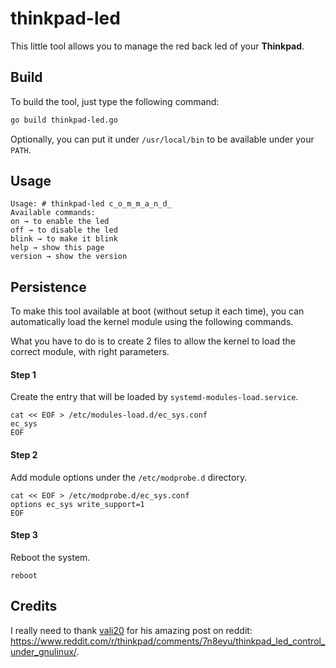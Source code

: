 # thinkpad-led

This little tool allows you to manage the red back led of your **Thinkpad**.

## Build

To build the tool, just type the following command:

```bash
go build thinkpad-led.go
```

Optionally, you can put it under `/usr/local/bin` to be available under your `PATH`.

## Usage

```
Usage: # thinkpad-led c̲o̲m̲m̲a̲n̲d̲
Available commands:
on → to enable the led
off → to disable the led
blink → to make it blink
help → show this page
version → show the version
```

## Persistence

To make this tool available at boot (without setup it each time), you can automatically load the kernel module using the following commands.

What you have to do is to create 2 files to allow the kernel to load the correct module, with right parameters.

#### Step 1

Create the entry that will be loaded by `systemd-modules-load.service`.

```
cat << EOF > /etc/modules-load.d/ec_sys.conf
ec_sys
EOF
```

#### Step 2

Add module options under the `/etc/modprobe.d` directory.

```
cat << EOF > /etc/modprobe.d/ec_sys.conf
options ec_sys write_support=1
EOF
```

#### Step 3

Reboot the system.

```
reboot
```

## Credits

I really need to thank [vali20](https://www.reddit.com/user/vali20/) for his amazing post on reddit: https://www.reddit.com/r/thinkpad/comments/7n8eyu/thinkpad_led_control_under_gnulinux/.
